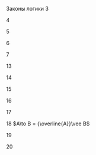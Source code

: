 Законы логики
3



4



5



6


7


13


14


15


16


17


 18 $A\to B =  {\overline{A}}\vee  B$


19


20



